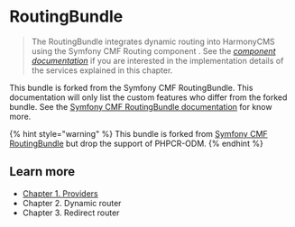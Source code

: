 # RoutingBundle

> The RoutingBundle integrates dynamic routing into HarmonyCMS using the Symfony CMF Routing component . See the [_component documentation_](https://symfony.com/doc/master/cmf/components/routing/introduction.html) if you are interested in the implementation details of the services explained in this chapter.

This bundle is forked from the Symfony CMF RoutingBundle. This documentation will only list the custom features who differ from the forked bundle. See the [Symfony CMF RoutingBundle documentation](https://symfony.com/doc/master/cmf/bundles/routing/index.html) for know more.

{% hint style="warning" %}
This bundle is forked from [Symfony CMF RoutingBundle](https://packagist.org/packages/symfony-cmf/routing-bundle) but drop the support of PHPCR-ODM.
{% endhint %}

## Learn more

* [Chapter 1. Providers](providers.md)
* Chapter 2. Dynamic router
* Chapter 3. Redirect router



